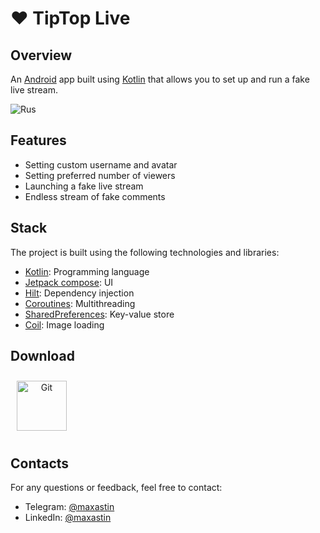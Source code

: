 # ❤️ TipTop Live

## Overview

An [Android](https://www.android.com/) app built using [Kotlin](https://kotlinlang.org/) that allows you to set up and run a fake live stream.

![Rus](https://github.com/MaxAstin/Like-Live/assets/36783631/1c90b80c-83b3-4ff1-bbe7-41f44c67f67e)

## Features

- Setting custom username and avatar
- Setting preferred number of viewers
- Launching a fake live stream
- Endless stream of fake comments

## Stack

The project is built using the following technologies and libraries:
- [Kotlin](https://kotlinlang.org/): Programming language
- [Jetpack compose](https://developer.android.com/jetpack/compose): UI
- [Hilt](https://dagger.dev/hilt/): Dependency injection
- [Coroutines](https://github.com/Kotlin/kotlinx.coroutines): Multithreading
- [SharedPreferences](https://developer.android.com/reference/android/content/SharedPreferences): Key-value store
- [Coil](https://coil-kt.github.io/coil/): Image loading

## Download

<a align="center" href="https://play.google.com/store/apps/details?id=com.bunbeauty.fakelivestream&gl=us"><img style="margin: 10px" src="https://play.google.com/intl/en_us/badges/static/images/badges/en_badge_web_generic.png" alt="Git" height="80" /></a>

## Contacts

For any questions or feedback, feel free to contact:

- Telegram: [@maxastin](https://t.me/maxastin)
- LinkedIn: [@maxastin](https://www.linkedin.com/in/maxastin/)
